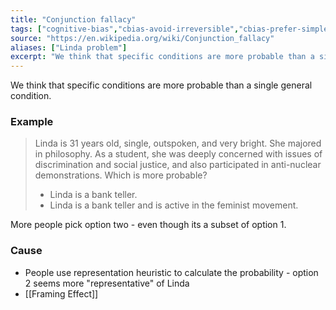 ```yaml
---
title: "Conjunction fallacy"
tags: ["cognitive-bias","cbias-avoid-irreversible","cbias-prefer-simple"]
source: "https://en.wikipedia.org/wiki/Conjunction_fallacy"
aliases: ["Linda problem"]
excerpt: "We think that specific conditions are more probable than a single general condition."
---
```


We think that specific conditions are more probable than a single general condition.

### Example

> Linda is 31 years old, single, outspoken, and very bright. She majored in philosophy. As a student, she was deeply concerned with issues of discrimination and social justice, and also participated in anti-nuclear demonstrations. Which is more probable?
> - Linda is a bank teller.
> - Linda is a bank teller and is active in the feminist movement.

More people pick option two - even though its a subset of option 1.

### Cause

- People use representation heuristic to calculate the probability - option 2 seems more "representative" of Linda
- [[Framing Effect]]

